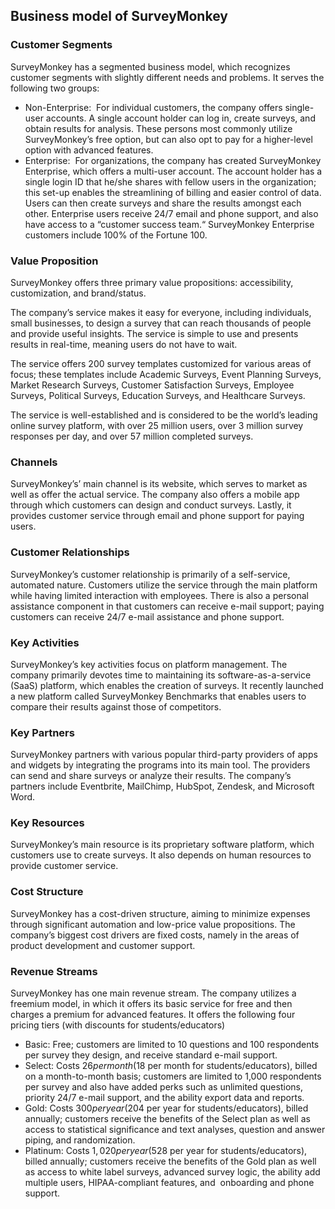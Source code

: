 Business model of SurveyMonkey
------------------------------

 ### Customer Segments

 SurveyMonkey has a segmented business model, which recognizes customer segments with slightly different needs and problems. It serves the following two groups:

  * Non-Enterprise:  For individual customers, the company offers single-user accounts. A single account holder can log in, create surveys, and obtain results for analysis. These persons most commonly utilize SurveyMonkey’s free option, but can also opt to pay for a higher-level option with advanced features.
 * Enterprise:  For organizations, the company has created SurveyMonkey Enterprise, which offers a multi-user account. The account holder has a single login ID that he/she shares with fellow users in the organization; this set-up enables the streamlining of billing and easier control of data. Users can then create surveys and share the results amongst each other. Enterprise users receive 24/7 email and phone support, and also have access to a “customer success team.“ SurveyMonkey Enterprise customers include 100% of the Fortune 100.
  ### Value Proposition

 SurveyMonkey offers three primary value propositions: accessibility, customization, and brand/status.

 The company’s service makes it easy for everyone, including individuals, small businesses, to design a survey that can reach thousands of people and provide useful insights. The service is simple to use and presents results in real-time, meaning users do not have to wait.

 The service offers 200 survey templates customized for various areas of focus; these templates include Academic Surveys, Event Planning Surveys, Market Research Surveys, Customer Satisfaction Surveys, Employee Surveys, Political Surveys, Education Surveys, and Healthcare Surveys.

 The service is well-established and is considered to be the world’s leading online survey platform, with over 25 million users, over 3 million survey responses per day, and over 57 million completed surveys.

 ### Channels

 SurveyMonkey’s’ main channel is its website, which serves to market as well as offer the actual service. The company also offers a mobile app through which customers can design and conduct surveys. Lastly, it provides customer service through email and phone support for paying users.

 ### Customer Relationships

 SurveyMonkey’s customer relationship is primarily of a self-service, automated nature. Customers utilize the service through the main platform while having limited interaction with employees. There is also a personal assistance component in that customers can receive e-mail support; paying customers can receive 24/7 e-mail assistance and phone support.

 ### Key Activities

 SurveyMonkey’s key activities focus on platform management. The company primarily devotes time to maintaining its software-as-a-service (SaaS) platform, which enables the creation of surveys. It recently launched a new platform called SurveyMonkey Benchmarks that enables users to compare their results against those of competitors.

 ### Key Partners

 SurveyMonkey partners with various popular third-party providers of apps and widgets by integrating the programs into its main tool. The providers can send and share surveys or analyze their results. The company’s partners include Eventbrite, MailChimp, HubSpot, Zendesk, and Microsoft Word.

 ### Key Resources

 SurveyMonkey’s main resource is its proprietary software platform, which customers use to create surveys. It also depends on human resources to provide customer service.

 ### Cost Structure

 SurveyMonkey has a cost-driven structure, aiming to minimize expenses through significant automation and low-price value propositions. The company’s biggest cost drivers are fixed costs, namely in the areas of product development and customer support.

 ### Revenue Streams

 SurveyMonkey has one main revenue stream. The company utilizes a freemium model, in which it offers its basic service for free and then charges a premium for advanced features. It offers the following four pricing tiers (with discounts for students/educators)

  * Basic: Free; customers are limited to 10 questions and 100 respondents per survey they design, and receive standard e-mail support.
 * Select: Costs $26 per month ($18 per month for students/educators), billed on a month-to-month basis; customers are limited to 1,000 respondents per survey and also have added perks such as unlimited questions, priority 24/7 e-mail support, and the ability export data and reports.
 * Gold: Costs $300 per year ($204 per year for students/educators), billed annually; customers receive the benefits of the Select plan as well as access to statistical significance and text analyses, question and answer piping, and randomization.
 * Platinum: Costs $1,020 per year ($528 per year for students/educators), billed annually; customers receive the benefits of the Gold plan as well as access to white label surveys, advanced survey logic, the ability add multiple users, HIPAA-compliant features, and  onboarding and phone support.